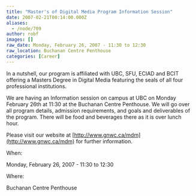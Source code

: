```yaml
---
title: "Master's of Digital Media Program Information Session"
date: 2007-02-21T00:14:00.000Z
aliases:
  - /node/709
author: robf
images: []
raw_date: Monday, February 26, 2007 - 11:30 to 12:30
raw_location: Buchanan Centre Penthouse
categories: [Career]
---
```


In a nutshell, our program is affiliated with UBC, SFU, ECIAD and BCIT
offering a Masters Degree in Digital Media featuring the seals of all
four professional institutions.

We are having an Information session on campus at UBC on Monday February
26th at 11:30 at the Buchanan Centre Penthouse. We will go over all
program details, admission requirements, and goals and deliverables of
the program. There will be food and beverages there as it is over lunch
hour.

Please visit our website at [http://www.gnwc.ca/mdm](http://www.gnwc.ca/mdm)
for further information.

When: 

Monday, February 26, 2007 - 11:30 to 12:30

Where: 

Buchanan Centre Penthouse

